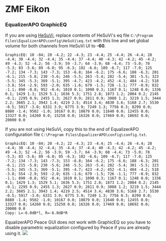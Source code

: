 # ZMF Eikon
### EqualizerAPO GraphicEQ
If you are using [HeSuVi](https://sourceforge.net/projects/hesuvi/), replace contents of HeSuVi's eq file `C:\Program Files\EqualizerAPO\config\HeSuVi\eq.txt` with this line and set global volume for both channels from HeSuVi UI to **-60**.
```
GraphicEQ: 10 -84; 20 -4.2; 22 -4.3; 23 -4.4; 25 -4.4; 26 -4.4; 28 -4.4; 30 -4.4; 32 -4.4; 35 -4.4; 37 -4.4; 40 -4.3; 42 -4.2; 45 -4.2; 49 -4.3; 52 -4.2; 56 -3.9; 59 -3.7; 64 -3.9; 68 -4.4; 73 -5.0; 78 -5.3; 83 -5.6; 89 -6.0; 95 -6.3; 102 -6.6; 109 -6.7; 117 -7.0; 125 -7.2; 134 -7.3; 143 -7.3; 153 -6.8; 164 -6.2; 175 -6.6; 188 -6.3; 201 -6.1; 215 -5.8; 230 -5.6; 246 -5.5; 263 -5.4; 282 -5.4; 301 -5.5; 323 -5.5; 345 -5.3; 369 -5.1; 395 -4.7; 423 -4.2; 452 -4.1; 484 -4.2; 518 -3.8; 554 -2.9; 593 -2.0; 635 -1.6; 679 -1.5; 726 -1.1; 777 -0.9; 832 -1.1; 890 -0.8; 952 -0.4; 1019 0.1; 1090 0.3; 1167 0.1; 1248 0.0; 1336 0.1; 1429 1.3; 1529 5.1; 1636 5.3; 1751 2.8; 1873 1.2; 2004 0.2; 2145 -0.1; 2295 0.9; 2455 1.3; 2627 0.9; 2811 0.9; 3008 1.2; 3219 1.5; 3444 2.2; 3685 2.1; 3943 1.4; 4219 2.5; 4514 3.4; 4830 3.6; 5168 2.7; 5530 -0.5; 5917 -3.0; 6331 3.9; 6775 3.9; 7249 1.3; 7756 0.3; 8299 0.0; 8880 -1.4; 9502 -1.0; 10167 0.0; 10879 0.0; 11640 0.0; 12455 0.0; 13327 0.0; 14260 0.0; 15258 0.0; 16326 0.0; 17469 0.0; 18692 0.0; 20000 0.0
```
If you are not using HeSuVi, copy this to the end of EqualizerAPO configuration file `C:\Program Files\EqualizerAPO\config\config.txt`.
```
GraphicEQ: 10 -84; 20 -4.2; 22 -4.3; 23 -4.4; 25 -4.4; 26 -4.4; 28 -4.4; 30 -4.4; 32 -4.4; 35 -4.4; 37 -4.4; 40 -4.3; 42 -4.2; 45 -4.2; 49 -4.3; 52 -4.2; 56 -3.9; 59 -3.7; 64 -3.9; 68 -4.4; 73 -5.0; 78 -5.3; 83 -5.6; 89 -6.0; 95 -6.3; 102 -6.6; 109 -6.7; 117 -7.0; 125 -7.2; 134 -7.3; 143 -7.3; 153 -6.8; 164 -6.2; 175 -6.6; 188 -6.3; 201 -6.1; 215 -5.8; 230 -5.6; 246 -5.5; 263 -5.4; 282 -5.4; 301 -5.5; 323 -5.5; 345 -5.3; 369 -5.1; 395 -4.7; 423 -4.2; 452 -4.1; 484 -4.2; 518 -3.8; 554 -2.9; 593 -2.0; 635 -1.6; 679 -1.5; 726 -1.1; 777 -0.9; 832 -1.1; 890 -0.8; 952 -0.4; 1019 0.1; 1090 0.3; 1167 0.1; 1248 0.0; 1336 0.1; 1429 1.3; 1529 5.1; 1636 5.3; 1751 2.8; 1873 1.2; 2004 0.2; 2145 -0.1; 2295 0.9; 2455 1.3; 2627 0.9; 2811 0.9; 3008 1.2; 3219 1.5; 3444 2.2; 3685 2.1; 3943 1.4; 4219 2.5; 4514 3.4; 4830 3.6; 5168 2.7; 5530 -0.5; 5917 -3.0; 6331 3.9; 6775 3.9; 7249 1.3; 7756 0.3; 8299 0.0; 8880 -1.4; 9502 -1.0; 10167 0.0; 10879 0.0; 11640 0.0; 12455 0.0; 13327 0.0; 14260 0.0; 15258 0.0; 16326 0.0; 17469 0.0; 18692 0.0; 20000 0.0
Copy: L=-6.0dB*l, R=-6.0dB*R
```
EqualizerAPO Peace GUI does not work with GraphicEQ so you have to disable parametric equalization configured by Peace if you are already using it.
![](https://raw.githubusercontent.com/jaakkopasanen/AutoEq/master/results/Innerfidelity%202017/innerfidelity/onear/ZMF%20Eikon/ZMF%20Eikon.png)
